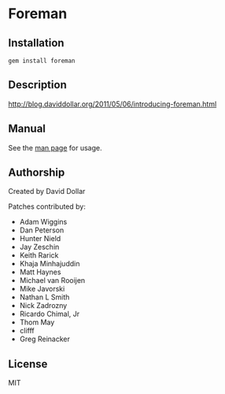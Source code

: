 # Foreman

## Installation

    gem install foreman

## Description

http://blog.daviddollar.org/2011/05/06/introducing-foreman.html

## Manual

See the [man page](http://ddollar.github.com/foreman) for usage.

## Authorship

Created by David Dollar

Patches contributed by:

* Adam Wiggins
* Dan Peterson
* Hunter Nield
* Jay Zeschin
* Keith Rarick
* Khaja Minhajuddin
* Matt Haynes
* Michael van Rooijen
* Mike Javorski
* Nathan L Smith
* Nick Zadrozny
* Ricardo Chimal, Jr
* Thom May
* clifff
* Greg Reinacker

## License

MIT
